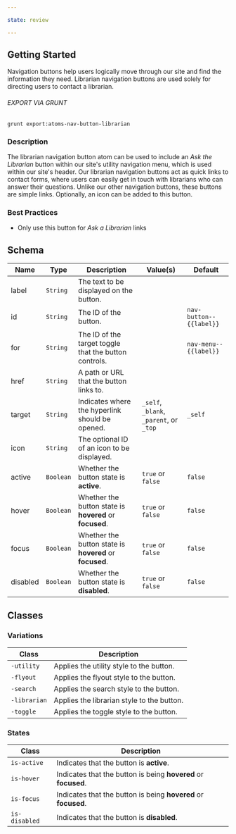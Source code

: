 ```yaml
---

state: review

---
```


## Getting Started

Navigation buttons help users logically move through our site and find the information they need. Librarian navigation buttons are used solely for directing users to contact a librarian.

###### EXPORT VIA GRUNT

```
grunt export:atoms-nav-button-librarian
```


### Description

The librarian navigation button atom can be used to include an *Ask the Librarian* button within our site's utility navigation menu, which is used within our site's header. Our librarian navigation buttons act as quick links to contact forms, where users can easily get in touch with librarians who can answer their questions. Unlike our other navigation buttons, these buttons are simple links. Optionally, an icon can be added to this button.


### Best Practices

- Only use this button for *Ask a Librarian* links


## Schema

| Name            | Type      | Description                                               | Value(s)                                | Default                 |
|-----------------|-----------|-----------------------------------------------------------|-----------------------------------------|-------------------------|
| label           | `String`  | The text to be displayed on the button.                   |                                         |                         |
| id              | `String`  | The ID of the button.                                     |                                         | `nav-button--{{label}}` |
| for             | `String`  | The ID of the target toggle that the button controls.     |                                         | `nav-menu--{{label}}`   |
| href            | `String`  | A path or URL that the button links to.                   |                                         |                         |
| target          | `String`  | Indicates where the hyperlink should be opened.           | `_self`, `_blank`, `_parent`, or `_top` | `_self`                 |
| icon            | `String`  | The optional ID of an icon to be displayed.               |                                         |                         |
| active          | `Boolean` | Whether the button state is **active**.                   | `true` or `false`                       | `false`                 |
| hover           | `Boolean` | Whether the button state is **hovered** or **focused**.   | `true` or `false`                       | `false`                 |
| focus           | `Boolean` | Whether the button state is **hovered** or **focused**.   | `true` or `false`                       | `false`                 |
| disabled        | `Boolean` | Whether the button state is **disabled**.                 | `true` or `false`                       | `false`                 |


## Classes

### Variations

| Class           | Description                                     |
|-----------------|-------------------------------------------------|
| `-utility`      | Applies the utility style to the button.        |
| `-flyout`       | Applies the flyout style to the button.         |
| `-search`       | Applies the search style to the button.         |
| `-librarian`    | Applies the librarian style to the button.      |
| `-toggle`       | Applies the toggle style to the button.         |

### States

| Class             | Description                                                           |
|-------------------|-----------------------------------------------------------------------|
| `is-active`       | Indicates that the button is **active**.                              |
| `is-hover`        | Indicates that the button is being **hovered** or **focused**.        |
| `is-focus`        | Indicates that the button is being **hovered** or **focused**.        |
| `is-disabled`     | Indicates that the button is **disabled**.                            |
